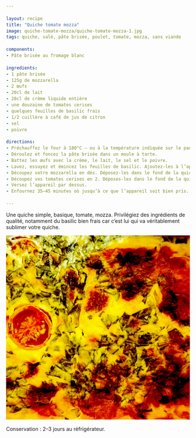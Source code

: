 ```yaml
---

layout: recipe
title: "Quiche tomate mozza"
image: quiche-tomate-mozza/quiche-tomate-mozza-1.jpg
tags: quiche, salé, pâte brisée, poulet, tomate, mozza, sans viande

components:
- Pâte brisée au fromage blanc

ingredients:
- 1 pâte brisée
- 125g de mozzarella
- 2 œufs
- 20cl de lait
- 20cl de crème liquide entière
- une douzaine de tomates cerises
- quelques feuilles de basilic frais
- 1/2 cuillère à café de jus de citron
- sel
- poivre

directions:
- Préchauffez le four à 180°C – ou à la température indiquée sur le paquet de pâte brisée.
- Déroulez et foncez la pâte brisée dans un moule à tarte.
- Battez les œufs avec la crème, le lait, le sel et le poivre.
- Lavez, essuyez et émincez les feuilles de basilic. Ajoutez-les à l’appareil avec le jus de citron et mélangez bien.
- Découpez votre mozzarella en dés. Déposez-les dans le fond de la quiche.
- Découpez vos tomates cerises en 2. Déposes-les dans le fond de la quiche.
- Versez l’appareil par dessus. 
- Enfournez 35–45 minutes où jusqu’à ce que l’appareil soit bien pris.

---
```


Une quiche simple, basique, tomate, mozza. Privilégiez des ingrédients de qualité, notamment du basilic bien frais car c’est lui qui va véritablement sublimer votre quiche.

![On dirait presque un tableau de Van Gogh dans l’assiette.](../images/quiche-tomate-mozza/quiche-tomate-mozza-2.jpg) 

Conservation&nbsp;: 2–3 jours au réfrigérateur.